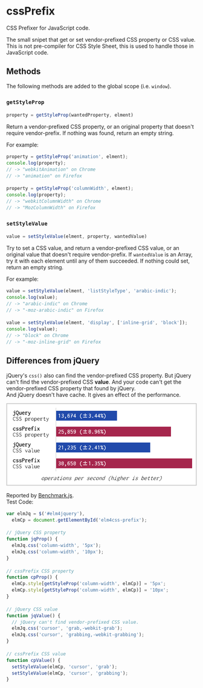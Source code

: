 # cssPrefix

CSS Prefixer for JavaScript code.

The small snipet that get or set vendor-prefixed CSS property or CSS value.  
This is not pre-compiler for CSS Style Sheet, this is used to handle those in JavaScript code.

## Methods

The following methods are added to the global scope (i.e. `window`).

### `getStyleProp`

```js
property = getStyleProp(wantedProperty, elment)
```

Return a vendor-prefixed CSS property, or an original property that doesn't require vendor-prefix. If nothing was found, return an empty string.

For example:

```js
property = getStyleProp('animation', elment);
console.log(property);
// -> "webkitAnimation" on Chrome
// -> "animation" on Firefox

property = getStyleProp('columnWidth', elment);
console.log(property);
// -> "webkitColumnWidth" on Chrome
// -> "MozColumnWidth" on Firefox
```

### `setStyleValue`

```js
value = setStyleValue(elment, property, wantedValue)
```

Try to set a CSS value, and return a vendor-prefixed CSS value, or an original value that doesn't require vendor-prefix. If `wantedValue` is an Array, try it with each element until any of them succeeded. If nothing could set, return an empty string.

For example:

```js
value = setStyleValue(elment, 'listStyleType', 'arabic-indic');
console.log(value);
// -> "arabic-indic" on Chrome
// -> "-moz-arabic-indic" on Firefox

value = setStyleValue(elment, 'display', ['inline-grid', 'block']);
console.log(value);
// -> "block" on Chrome
// -> "-moz-inline-grid" on Firefox
```

## Differences from jQuery

jQuery's `css()` also can find the vendor-prefixed CSS property. But jQuery can't find the vendor-prefixed CSS **value**. And your code can't get the vendor-prefixed CSS property that found by jQuery.  
And jQuery doesn't have cache. It gives an effect of the performance.

![sample](benchmark.png)

Reported by [Benchmark.js](http://benchmarkjs.com/).  
Test Code:

```js
var elmJq = $('#elm4jquery'),
  elmCp = document.getElementById('elm4css-prefix');

// jQuery CSS property
function jqProp() {
  elmJq.css('column-width', '5px');
  elmJq.css('column-width', '10px');
}

// cssPrefix CSS property
function cpProp() {
  elmCp.style[getStyleProp('column-width', elmCp)] = '5px';
  elmCp.style[getStyleProp('column-width', elmCp)] = '10px';
}

// jQuery CSS value
function jqValue() {
  // jQuery can't find vendor-prefixed CSS value.
  elmJq.css('cursor', 'grab,-webkit-grab');
  elmJq.css('cursor', 'grabbing,-webkit-grabbing');
}

// cssPrefix CSS value
function cpValue() {
  setStyleValue(elmCp, 'cursor', 'grab');
  setStyleValue(elmCp, 'cursor', 'grabbing');
}
```

